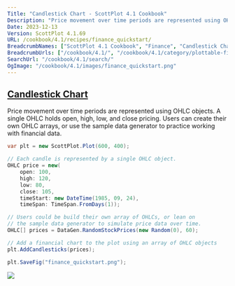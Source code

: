 ```yaml
---
Title: "Candlestick Chart - ScottPlot 4.1 Cookbook"
Description: "Price movement over time periods are represented using OHLC objects. A single OHLC holds open, high, low, and close pricing. Users can create their own OHLC arrays, or use the sample data generator to practice working with financial data."
Date: 2023-12-13
Version: ScottPlot 4.1.69
URL: /cookbook/4.1/recipes/finance_quickstart/
BreadcrumbNames: ["ScottPlot 4.1 Cookbook", "Finance", "Candlestick Chart"]
BreadcrumbUrls: ["/cookbook/4.1/", "/cookbook/4.1/category/plottable-finance", "/cookbook/4.1/recipes/finance_quickstart/"]
SearchUrl: "/cookbook/4.1/search/"
OgImage: "/cookbook/4.1/images/finance_quickstart.png"
---
```


<h2><a id='candlestick-chart' href='/cookbook/4.1/recipes/finance_quickstart/'>Candlestick Chart</a></h2>

Price movement over time periods are represented using OHLC objects. A single OHLC holds open, high, low, and close pricing. Users can create their own OHLC arrays, or use the sample data generator to practice working with financial data.

```cs
var plt = new ScottPlot.Plot(600, 400);

// Each candle is represented by a single OHLC object.
OHLC price = new(
    open: 100,
    high: 120,
    low: 80,
    close: 105,
    timeStart: new DateTime(1985, 09, 24),
    timeSpan: TimeSpan.FromDays(1));

// Users could be build their own array of OHLCs, or lean on 
// the sample data generator to simulate price data over time.
OHLC[] prices = DataGen.RandomStockPrices(new Random(0), 60);

// Add a financial chart to the plot using an array of OHLC objects
plt.AddCandlesticks(prices);

plt.SaveFig("finance_quickstart.png");
```

<img src='../../images/finance_quickstart.png' class='d-block mx-auto my-5' />


